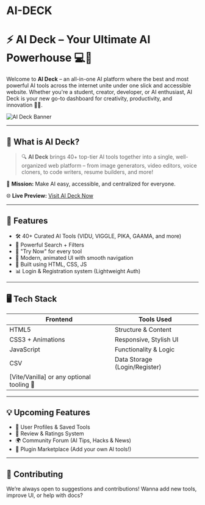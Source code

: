 # AI-DECK
# ⚡ AI Deck – Your Ultimate AI Powerhouse 💻🤖

Welcome to **AI Deck** – an all-in-one AI platform where the best and most powerful AI tools across the internet unite under one slick and accessible website. Whether you're a student, creator, developer, or AI enthusiast, AI Deck is your new go-to dashboard for creativity, productivity, and innovation 🚀✨.

![AI Deck Banner](https://your-banner-url.com/banner.png) <!-- Optional: Add your banner image here -->

---

## 🧠 What is AI Deck?

> 🔍 **AI Deck** brings 40+ top-tier AI tools together into a single, well-organized web platform – from image generators, video editors, voice cloners, to code writers, resume builders, and more!

🎯 **Mission:** Make AI easy, accessible, and centralized for everyone.

🌐 **Live Preview:** [Visit AI Deck Now](https://your-live-site-link.com)

---

## 🚀 Features

- 🛠️ 40+ Curated AI Tools (VIDU, VIGGLE, PIKA, GAAMA, and more)
- 🔎 Powerful Search + Filters
- 🎥 "Try Now"  for every tool
- 🌈 Modern, animated UI with smooth navigation
- 📁 Built using HTML, CSS, JS 
- 📊 Login & Registration system (Lightweight Auth)

---

## 🖥️ Tech Stack

| Frontend        | Tools Used                 |
|----------------|----------------------------|
| HTML5           | Structure & Content         |
| CSS3 + Animations | Responsive, Stylish UI     |
| JavaScript      | Functionality & Logic       |
| CSV             | Data Storage (Login/Register) |
| [Vite/Vanilla] or any optional tooling 🔧 |

---

## 💡 Upcoming Features

- 🔐 User Profiles & Saved Tools
- 📝 Review & Ratings System
- 🌍 Community Forum (AI Tips, Hacks & News)
- 🧩 Plugin Marketplace (Add your own AI tools!)

---

## 🤝 Contributing

We’re always open to suggestions and contributions! Wanna add new tools, improve UI, or help with docs?

